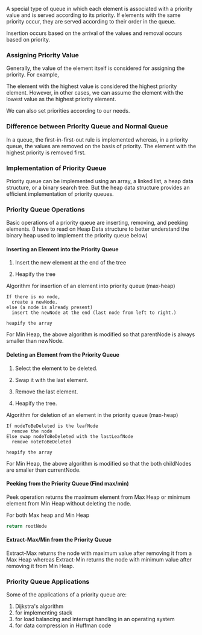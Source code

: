A special type of queue in which each element is associated with a priority value and is served according to its priority. If elements with the same priority occur, they are served according to their order in the queue.

Insertion occurs based on the arrival of the values and removal occurs based on priority.

### Assigning Priority Value

Generally, the value of the element itself is considered for assigning the priority. For example,

The element with the highest value is considered the highest priority element. However, in other cases, we can assume the element with the lowest value as the highest priority element.

We can also set priorities according to our needs.

### Difference between Priority Queue and Normal Queue

In a queue, the first-in-first-out rule is implemented whereas, in a priority queue, the values are removed on the basis of priority. The element with the highest priority is removed first.

### Implementation of Priority Queue

Priority queue can be implemented using an array, a linked list, a heap data structure, or a binary search tree. But the heap data structure provides an efficient implementation of priority queues.

### Priority Queue Operations

Basic operations of a priority queue are inserting, removing, and peeking elements. (I have to read on Heap Data structure to better understand the binary heap used to implement the priority queue below)

#### Inserting an Element into the Priority Queue

1. Insert the new element at the end of the tree

2. Heapify the tree

Algorithm for insertion of an element into priority queue (max-heap)

```text
If there is no node, 
  create a newNode.
else (a node is already present)
  insert the newNode at the end (last node from left to right.)
  
heapify the array
```

For Min Heap, the above algorithm is modified so that parentNode is always smaller than newNode.

#### Deleting an Element from the Priority Queue

1. Select the element to be deleted.

2. Swap it with the last element.

3. Remove the last element.

4. Heapify the tree.

Algorithm for deletion of an element in the priority queue (max-heap)

```text
If nodeToBeDeleted is the leafNode
  remove the node
Else swap nodeToBeDeleted with the lastLeafNode
  remove noteToBeDeleted
   
heapify the array
```

For Min Heap, the above algorithm is modified so that the both childNodes are smaller than currentNode.

#### Peeking from the Priority Queue (Find max/min)
Peek operation returns the maximum element from Max Heap or minimum element from Min Heap without deleting the node.

For both Max heap and Min Heap

```python 
return rootNode
```

#### Extract-Max/Min from the Priority Queue

Extract-Max returns the node with maximum value after removing it from a Max Heap whereas Extract-Min returns the node with minimum value after removing it from Min Heap.

### Priority Queue Applications
Some of the applications of a priority queue are:

1. Dijkstra's algorithm
2. for implementing stack
3. for load balancing and interrupt handling in an operating system
4. for data compression in Huffman code
